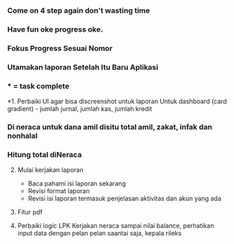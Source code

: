 ### Come on 4 step again don't wasting time

### Have fun oke progress oke.

### Fokus Progress Sesuai Nomor

### Utamakan laporan Setelah Itu Baru Aplikasi

### \* = task complete

\*1. Perbaiki UI agar bisa discreenshot untuk laporan
Untuk dashboard (card gradient) - jumlah jurnal, jumlah kas, jumlah kredit

   ### Di neraca untuk dana amil disitu total amil, zakat, infak dan nonhalal
   ### Hitung total diNeraca

2. Mulai kerjakan laporan

    - Baca pahami isi laporan sekarang
    - Revisi format laporan
    - Revisi isi laporan termasuk penjelasan aktivitas dan akun yang ada

3. Fitur pdf

4. Perbaiki logic LPK
   Kerjakan neraca sampai nilai balance, perhatikan input data dengan pelan pelan saantai saja, kepala rileks
